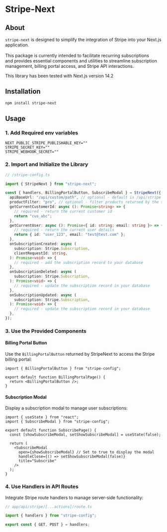 # Stripe-Next

## About

`stripe-next` is designed to simplify the integration of Stripe into your Next.js application. \
\
This package is currently intended to facilitate recurring subscriptions and provides essential components and utilities to streamline subscription management, billing portal access, and Stripe API interactions.

This library has been tested with Next.js version 14.2

## Installation

```bash
npm install stripe-next
```

## Usage

### 1. Add Required env variables

```env
NEXT_PUBLIC_STRIPE_PUBLISHABLE_KEY=""
STRIPE_SECRET_KEY=""
STRIPE_WEBHOOK_SECRET=""

```

### 2. Import and Initialize the Library

```ts
// /stripe-config.ts

import { StripeNext } from "stripe-next";

const { handlers, BillingPortalButton, SubscribeModal } = StripeNext({
  apiBaseUrl: "/api/custom/path", // optional - default is /api/stripe
  productFilter: "pro", // optional - filter products returned by the subscribe modal
  getCurrentCustomerId: async (): Promise<string> => {
    // required - return the current customer id
    return "cus_abc";
  },
  getCurrentUser: async (): Promise<{ id: string; email: string }> => {
    // required - return the current user details
    return { id: "user_123", email: "test@test.com" };
  },
  onSubscriptionCreated: async (
    subscription: Stripe.Subscription,
    clientRequestId: string,
  ): Promise<void> => {
    // required - add the subscription record to your database
  },
  onSubscriptionDeleted: async (
    subscription: Stripe.Subscription,
  ): Promise<void> => {
    // required - update the subscription record in your database
  },
  onSubscriptionUpdated: async (
    subscription: Stripe.Subscription,
  ): Promise<void> => {
    // required - update the subscription record in your database
  },
});
```

### 3. Use the Provided Components

#### Billing Portal Button

Use the `BillingPortalButton` returned by StripeNext to access the Stripe billing portal:

```tsx
import { BillingPortalButton } from "stripe-config";

export default function BillingPortalPage() {
  return <BillingPortalButton />;
}
```

#### Subscription Modal

Display a subscription modal to manage user subscriptions:

```tsx
import { useState } from "react";
import { SubscribeModal } from "stripe-config";

export default function SubscribePage() {
  const [showSubscribeModal, setShowSubscribeModal] = useState(false);

  return (
    <SubscribeModal
      open={showSubscribeModal} // Set to true to display the modal
      handleClose={() => setShowSubscribeModal(false)}
      title="Subscribe"
    />
  );
}
```

### 4. Use Handlers in API Routes

Integrate Stripe route handlers to manage server-side functionality:

```ts
// app/api/stripe/[...actions]/route.ts

import { handlers } from "stripe-config";

export const { GET, POST } = handlers;
```
